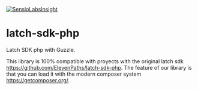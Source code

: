 [![SensioLabsInsight](https://insight.sensiolabs.com/projects/e329a3c0-005e-46b3-b17e-1044b48a90c7/big.png)](https://insight.sensiolabs.com/projects/e329a3c0-005e-46b3-b17e-1044b48a90c7)

# latch-sdk-php

Latch SDK php with Guzzle.

This library is 100% compatible with proyects with the original latch sdk https://github.com/ElevenPaths/latch-sdk-php. The feature of our library is that you can load it with the modern composer system https://getcomposer.org/.
